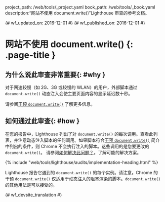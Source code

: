 project_path: /web/tools/_project.yaml
book_path: /web/tools/_book.yaml
description:“网站不使用 document.write()”Lighthouse 审查的参考文档。

{# wf_updated_on: 2016-12-01 #}
{# wf_published_on: 2016-12-01 #}

# 网站不使用 document.write() {: .page-title }

## 为什么说此审查非常重要{: #why }

对于网速较慢（如 2G、3G 或较慢的 WLAN）的用户，外部脚本通过 `document.write()` 动态注入会使主要页面内容的显示延迟数十秒。



请参阅[干预 `document.write()`][blog] 了解更多信息。

[blog]: /web/updates/2016/08/removing-document-write

## 如何通过此审查{: #how }

在您的报告中，Lighthouse 列出了对 `document.write()` 的每次调用。查看此列表，并注意动态注入脚本的任何调用。如果脚本符合[干预 `document.write()`][blog] 简介中列出的条件，则 Chrome 不会执行注入的脚本。这些调用的是您要更改的 `document.write()`。
请参阅[如何解决此问题？][fix]，了解可能的解决方案。 

[fix]: /web/updates/2016/08/removing-document-write#how_do_i_fix_this

{% include "web/tools/lighthouse/audits/implementation-heading.html" %}

Lighthouse 报告它遇到的 `document.write()` 的每个实例。请注意，Chrome 的干预 `document.write()` 仅适用于动态注入的阻塞渲染的脚本。`document.write()` 的其他用法是可以接受的。



{# wf_devsite_translation #}
